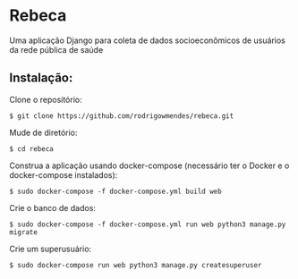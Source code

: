 # Rebeca

Uma aplicação Django para coleta de dados socioeconômicos de usuários da rede pública de saúde

## Instalação: 

Clone o repositório:

`$ git clone https://github.com/rodrigowmendes/rebeca.git`

Mude de diretório:

`$ cd rebeca`


Construa a aplicação usando docker-compose (necessário ter o Docker e o docker-compose instalados):

`$ sudo docker-compose -f docker-compose.yml build web`


Crie o banco de dados:

`$ sudo docker-compose -f docker-compose.yml run web python3 manage.py migrate` 


Crie um superusuário:

`$ sudo docker-compose run web python3 manage.py createsuperuser`  

